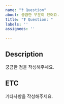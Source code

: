 ```yaml
---
name: "❓ Question"
about: 궁금한 부분이 있어요.
title: "❓ Question: "
labels: ''
assignees: ''

---
```


## Description
궁금한 점을 작성해주세요.

## ETC
기타사항을 작성해주세요.
